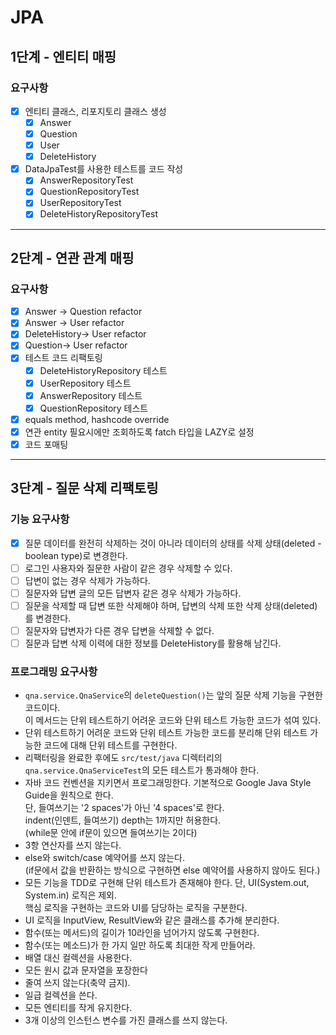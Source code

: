 # JPA

## 1단계 - 엔티티 매핑
### 요구사항
- [x] 엔티티 클래스, 리포지토리 클래스 생성
  - [x] Answer
  - [x] Question
  - [x] User
  - [x] DeleteHistory
- [x] DataJpaTest를 사용한 테스트를 코드 작성
  - [x] AnswerRepositoryTest
  - [x] QuestionRepositoryTest
  - [x] UserRepositoryTest
  - [x] DeleteHistoryRepositoryTest

---

## 2단계 - 연관 관계 매핑
### 요구사항
- [x] Answer -> Question refactor
- [x] Answer -> User refactor
- [x] DeleteHistory-> User refactor
- [x] Question-> User refactor
- [x] 테스트 코드 리팩토링
  - [x] DeleteHistoryRepository 테스트
  - [x] UserRepository 테스트
  - [x] AnswerRepository 테스트
  - [x] QuestionRepository 테스트
- [x] equals method, hashcode override 
- [x] 연관 entity 필요시에만 조회하도록 fatch 타입을 LAZY로 설정
- [x] 코드 포매팅

---

## 3단계 - 질문 삭제 리팩토링
### 기능 요구사항
  - [x] 질문 데이터를 완전히 삭제하는 것이 아니라 데이터의 상태를 삭제 상태(deleted - boolean type)로 변경한다.
  - [ ] 로그인 사용자와 질문한 사람이 같은 경우 삭제할 수 있다.
  - [ ] 답변이 없는 경우 삭제가 가능하다.
  - [ ] 질문자와 답변 글의 모든 답변자 같은 경우 삭제가 가능하다.
  - [ ] 질문을 삭제할 때 답변 또한 삭제해야 하며, 답변의 삭제 또한 삭제 상태(deleted)를 변경한다.
  - [ ] 질문자와 답변자가 다른 경우 답변을 삭제할 수 없다.
  - [ ] 질문과 답변 삭제 이력에 대한 정보를 DeleteHistory를 활용해 남긴다.  

### 프로그래밍 요구사항
- `qna.service.QnaService`의 `deleteQuestion()`는 앞의 질문 삭제 기능을 구현한 코드이다.  
  이 메서드는 단위 테스트하기 어려운 코드와 단위 테스트 가능한 코드가 섞여 있다.
- 단위 테스트하기 어려운 코드와 단위 테스트 가능한 코드를 분리해 단위 테스트 가능한 코드에 대해 단위 테스트를 구현한다.
- 리팩터링을 완료한 후에도 `src/test/java` 디렉터리의 `qna.service.QnaServiceTest`의 모든 테스트가 통과해야 한다.
- 자바 코드 컨벤션을 지키면서 프로그래밍한다.
  기본적으로 Google Java Style Guide을 원칙으로 한다.  
  단, 들여쓰기는 '2 spaces'가 아닌 '4 spaces'로 한다.    
  indent(인덴트, 들여쓰기) depth는 1까지만 허용한다.  
  (while문 안에 if문이 있으면 들여쓰기는 2이다)  
- 3항 연산자를 쓰지 않는다.
- else와 switch/case 예약어를 쓰지 않는다.  
  (if문에서 값을 반환하는 방식으로 구현하면 else 예약어를 사용하지 않아도 된다.)
- 모든 기능을 TDD로 구현해 단위 테스트가 존재해야 한다. 단, UI(System.out, System.in) 로직은 제외.  
  핵심 로직을 구현하는 코드와 UI를 담당하는 로직을 구분한다.  
- UI 로직을 InputView, ResultView와 같은 클래스를 추가해 분리한다.
- 함수(또는 메서드)의 길이가 10라인을 넘어가지 않도록 구현한다.
- 함수(또는 메소드)가 한 가지 일만 하도록 최대한 작게 만들어라.
- 배열 대신 컬렉션을 사용한다.
- 모든 원시 값과 문자열을 포장한다
- 줄여 쓰지 않는다(축약 금지).
- 일급 컬렉션을 쓴다.
- 모든 엔티티를 작게 유지한다.
- 3개 이상의 인스턴스 변수를 가진 클래스를 쓰지 않는다.
